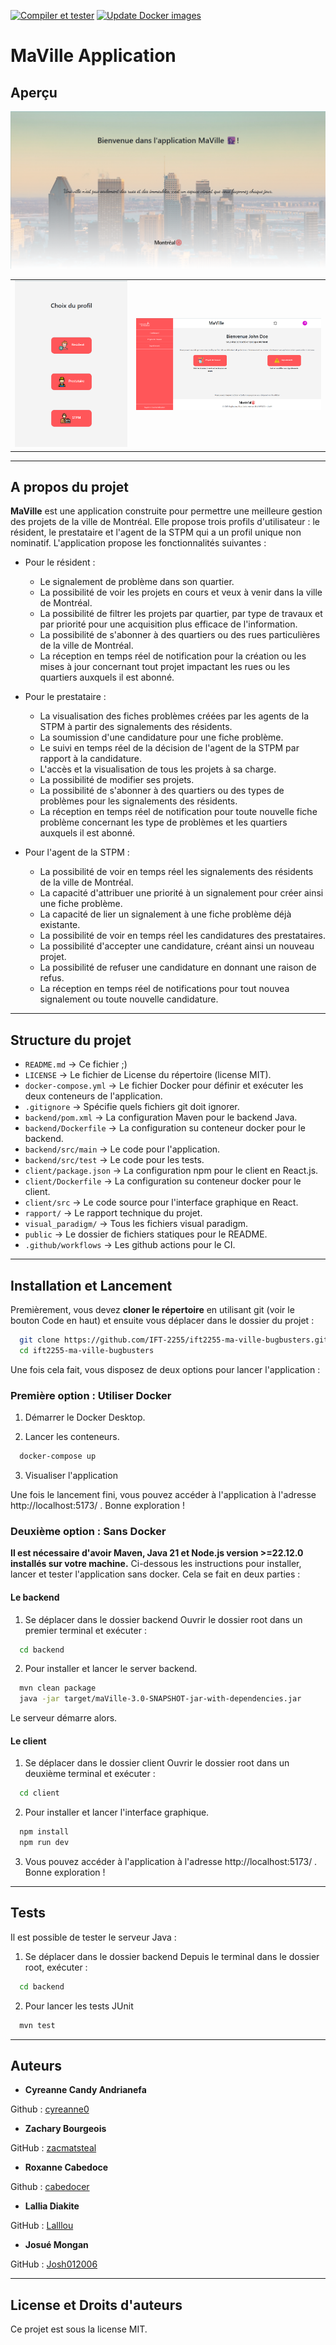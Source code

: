 [![Compiler et tester](https://github.com/IFT-2255/ift2255-ma-ville-bugbusters/actions/workflows/test.yml/badge.svg)](https://github.com/IFT-2255/ift2255-ma-ville-bugbusters/actions/workflows/test.yml)
[![Update Docker images](https://github.com/IFT-2255/ift2255-ma-ville-bugbusters/actions/workflows/docker.yml/badge.svg)](https://github.com/IFT-2255/ift2255-ma-ville-bugbusters/actions/workflows/docker.yml)

# MaVille Application


## Aperçu
<img alt="start of application" src="/public/showcase.png">
<table>
  <tr>
    <td>
      <img alt="aperçu petit écran" src="/public/showcase1.png">
    </td>
    <td>
      <img alt="aperçu ordinateur" src="/public/showcase2.png">
    </td>
  </tr>
</table>

---

## A propos du projet

**MaVille** est une application construite pour permettre une meilleure gestion des projets de la ville de Montréal. Elle
propose trois profils d'utilisateur : le résident, le prestataire et l'agent de la STPM qui a un profil unique non nominatif.
L'application propose les fonctionnalités suivantes : 

- Pour le résident : 
    - Le signalement de problème dans son quartier.
    - La possibilité de voir les projets en cours et veux à venir dans la ville de Montréal.
    - La possibilité de filtrer les projets par quartier, par type de travaux et par priorité pour une acquisition plus efficace de l'information.
    - La possibilité de s'abonner à des quartiers ou des rues particulières de la ville de Montréal.
    - La réception en temps réel de notification pour la création ou les mises à jour concernant tout projet impactant les rues ou les quartiers auxquels il est abonné.

- Pour le prestataire : 
    - La visualisation des fiches problèmes créées par les agents de la STPM à partir des signalements des résidents.
    - La soumission d'une candidature pour une fiche problème.
    - Le suivi en temps réel de la décision de l'agent de la STPM par rapport à la candidature.
    - L'accès et la visualisation de tous les projets à sa charge.
    - La possibilité de modifier ses projets.
    - La possibilité de s'abonner à des quartiers ou des types de problèmes pour les signalements des résidents.
    - La réception en temps réel de notification pour toute nouvelle fiche problème concernant les type de problèmes et les quartiers auxquels il est abonné.

- Pour l'agent de la STPM : 
    - La possibilité de voir en temps réel les signalements des résidents de la ville de Montréal.
    - La capacité d'attribuer une priorité à un signalement pour créer ainsi une fiche problème.
    - La capacité de lier un signalement à une fiche problème déjà existante.
    - La possibilité de voir en temps réel les candidatures des prestataires.
    - La possibilité d'accepter une candidature, créant ainsi un nouveau projet.
    - La possibilité de refuser une candidature en donnant une raison de refus.
    - La réception en temps réel de notifications pour tout nouvea signalement ou toute nouvelle candidature.

---

## Structure du projet

- `README.md`            -> Ce fichier ;)
- `LICENSE`              -> Le fichier de License du répertoire (license MIT).
- `docker-compose.yml`   -> Le fichier Docker pour définir et exécuter les deux conteneurs de l'application.
- `.gitignore`           -> Spécifie quels fichiers git doit ignorer.
- `backend/pom.xml`      -> La configuration Maven pour le backend Java.
- `backend/Dockerfile`   -> La configuration su conteneur docker pour le backend.
- `backend/src/main`     -> Le code pour l'application.
- `backend/src/test`     -> Le code pour les tests.
- `client/package.json`  -> La configuration npm pour le client en React.js.
- `client/Dockerfile`    -> La configuration su conteneur docker pour le client.
- `client/src`           -> Le code source pour l'interface graphique en React.
- `rapport/`             -> Le rapport technique du projet.
- `visual_paradigm/`     -> Tous les fichiers visual paradigm.
- `public`               -> Le dossier de fichiers statiques pour le README.
- `.github/workflows`    -> Les github actions pour le CI.

---

## Installation et Lancement

Premièrement, vous devez **cloner le répertoire** en utilisant git (voir le bouton Code en haut) et ensuite
vous déplacer dans le dossier du projet :
```bash
  git clone https://github.com/IFT-2255/ift2255-ma-ville-bugbusters.git
  cd ift2255-ma-ville-bugbusters
```

Une fois cela fait, vous disposez de deux options pour lancer l'application : 

### Première option : Utiliser Docker

1. Démarrer le Docker Desktop.

2. Lancer les conteneurs.
```bash
  docker-compose up
```

3. Visualiser l'application

Une fois le lancement fini, vous pouvez accéder à l'application à l'adresse http://localhost:5173/ . Bonne exploration !



### Deuxième option : Sans Docker

**Il est nécessaire d'avoir Maven, Java 21 et Node.js version >=22.12.0 installés sur votre machine.**
Ci-dessous les instructions pour installer, lancer et tester l'application sans docker. Cela se fait en deux parties : 

#### Le backend

1. Se déplacer dans le dossier backend
Ouvrir le dossier root dans un premier terminal et exécuter :
```bash
  cd backend
```

2. Pour installer et lancer le server backend.
```bash
  mvn clean package
  java -jar target/maVille-3.0-SNAPSHOT-jar-with-dependencies.jar
```
Le serveur démarre alors.


#### Le client

1. Se déplacer dans le dossier client
Ouvrir le dossier root dans un deuxième terminal et exécuter : 
```bash
  cd client
```

2. Pour installer et lancer l'interface graphique.
```bash
  npm install
  npm run dev
```

3. Vous pouvez accéder à l'application à l'adresse http://localhost:5173/ . Bonne exploration !

---

## Tests

Il est possible de tester le serveur Java : 

1. Se déplacer dans le dossier backend
Depuis le terminal dans le dossier root, exécuter :
```bash
  cd backend
```

2. Pour lancer les tests JUnit
```bash
  mvn test
```

---

## Auteurs

- **Cyreanne Candy Andrianefa**

Github : [cyreanne0](https://github.com/cyreanne0)

- **Zachary Bourgeois**

GitHub : [zacmatsteal](https://github.com/zacmatsteal)

- **Roxanne Cabedoce**

Github : [cabedocer](https://github.com/cabedocer)

- **Lallia Diakite**

GitHub : [Lalllou](https://github.com/Lalllou)

- **Josué Mongan**

GitHub : [Josh012006](https://github.com/Josh012006)

---

## License et Droits d'auteurs

Ce projet est sous la license MIT.